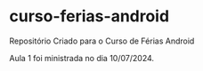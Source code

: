 # curso-ferias-android
Repositório Criado para o Curso de Férias Android

Aula 1 foi ministrada no dia 10/07/2024.
